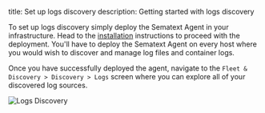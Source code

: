 title: Set up logs discovery
description: Getting started with logs discovery

To set up logs discovery simply deploy the Sematext Agent in your infrastructure. Head to the [installation](/docs/agents/sematext-agent/installation) instructions to proceed with the deployment. You'll have to deploy the Sematext Agent on every host where you would wish to discover and manage log files and container logs.

Once you have successfully deployed the agent, navigate to the `Fleet & Discovery > Discovery > Logs` screen where you can explore all of your discovered log sources.

![Logs Discovery](/docs/images/fleet/fnd-discovery-services.png)

